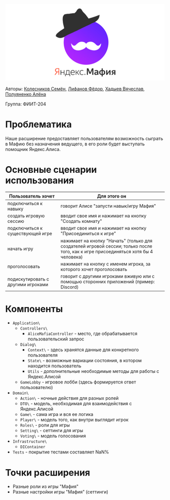 ![Яндекс.Мафия](logo.jpg)

Авторы: [Колесников Семён](https://github.com/invis166), [Лифанов Фёдор](https://github.com/amagoosebitch), [Хадыев Вячеслав](https://github.com/Hvv007), [Полуяненко Алёна](https://github.com/NiripsaKakVsegda)

Группа: ФИИТ-204
# Проблематика
Наше расширение предоставляет пользователям возможность сыграть в Мафию без назначения ведущего, в его роли будет выступать помощник Яндекс.Алиса. 
# Основные сценарии использования
| Пользователь хочет | Для этого он |
| ------------- | ------------- |
| подключиться к навыку | говорит Алисе "запусти навык/игру Мафия" |
| создать игровую сессию | вводит свое имя и нажимает на кнопку "Создать комнату" |
| подключиться к существующей игре | вводит свое имя и нажимает на кнопку "Присоединиться к игре" |
| начать игру | нажимает на кнопку "Начать" (только для создателей игровой сессии; только после того, как к игре присоединяться хотя бы 4 человека) |
| проголосовать | нажимает на кнопку с именем игрока, за которого хочет проголосовать |
| подискутировать с другими игроками | говорит с другими игроками вживую или с помощью сторонних приложений (пример: Discord) |
# Компоненты
* `Application\`
  * `Controllers\`
    * `AliceMafiaController` - место, где обрабатывается пользовательский запрос
  * `Dialog\`
    * `Context\` - здесь хранятся данные для конкретного пользователя
    * `State\` - возможные вариации состояния, в котором находится пользователь
    * `Utils` - дополнительные необходимые методы для работы с Яндекс.Алисой
  * `GameLobby` - игровое лобби (здесь формируется ответ пользователю)
* `Domain\`
  * `Action\` - ночные действия для разных ролей
  * `DTO\` - модель, необходимая для взаимодействия с Яндекс.Алисой
  * `Game\` - сама игра и вся ее логика
  * `Player\` - модель того, как внутри выглядит игрок
  * `Roles\` - роли для игры
  * `Setting\` - сеттинги для игры
  * `Voting\` - модель голосования
* `Infrastructure\`
  * `DIContainer`
* `Tests` - покрытие тестами составляет NaN%
# Точки расширения
* Разные роли из игры "Мафия"
* Разные настройки игры "Мафия" (сеттинги)





